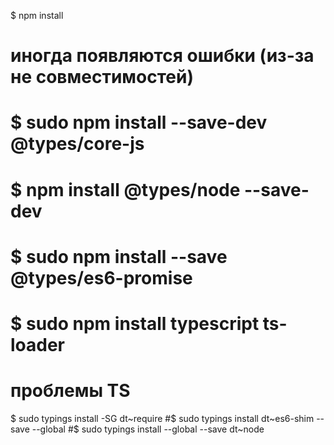$ npm install

# иногда появляются ошибки (из-за не совместимостей)
# $ sudo npm install --save-dev @types/core-js
# $ npm install @types/node --save-dev
# $ sudo npm install --save @types/es6-promise
# $ sudo npm install typescript ts-loader

# проблемы TS
$ sudo typings install -SG dt~require
#$ sudo typings install dt~es6-shim --save --global
#$ sudo typings install --global --save dt~node